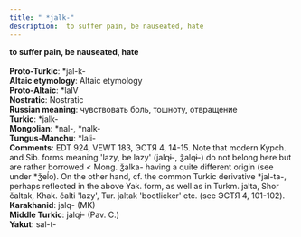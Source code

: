 ```yaml
---
title: " *jalk-"
description:  to suffer pain, be nauseated, hate
---
```

<p data-pagefind-weight="0.5">
<strong> to suffer pain, be nauseated, hate</strong><br><br>
<strong>Proto-Turkic</strong>:  *jal-k-<br>
<strong>Altaic etymology</strong>:  Altaic etymology<br>
<strong> Proto-Altaic</strong>:  *lalV<br>
<strong>Nostratic</strong>:  Nostratic<br>
<strong>Russian meaning</strong>:  чувствовать боль, тошноту, отвращение<br>
<strong>Turkic</strong>:  *jalk-<br>
<strong>Mongolian</strong>:  *nal-, *nalk-<br>
<strong>Tungus-Manchu</strong>:  *lali-<br>
<strong>Comments</strong>:  EDT 924, VEWT 183, ЭСТЯ 4, 14-15. Note that modern Kypch. and Sib. forms meaning 'lazy, be lazy' (jalqɨ-, ǯalqɨ-) do not belong here but are rather borrowed < Mong. ǯalka- having a quite different origin (see under *ǯeĺo). On the other hand, cf. the common Turkic derivative *jal-ta-, perhaps reflected in the above Yak. form, as well as in Turkm. jalta, Shor čaltak, Khak. čaltɨ 'lazy', Tur. jaltak 'bootlicker' etc. (see ЭСТЯ 4, 101-102).<br>
<strong>Karakhanid</strong>:  jalq- (MK)<br>
<strong>Middle Turkic</strong>:  jalqɨ- (Pav. C.)<br>
<strong>Yakut</strong>:  sal-t-<br>

</p>

